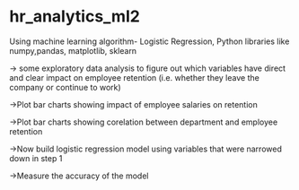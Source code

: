# hr_analytics_ml2
Using machine learning algorithm- Logistic Regression, Python libraries like numpy,pandas, matplotlib, sklearn

-> some exploratory data analysis to figure out which variables have direct and clear impact on employee retention (i.e. whether they leave the company or continue to work)

->Plot bar charts showing impact of employee salaries on retention

->Plot bar charts showing corelation between department and employee retention

->Now build logistic regression model using variables that were narrowed down in step 1

->Measure the accuracy of the model
